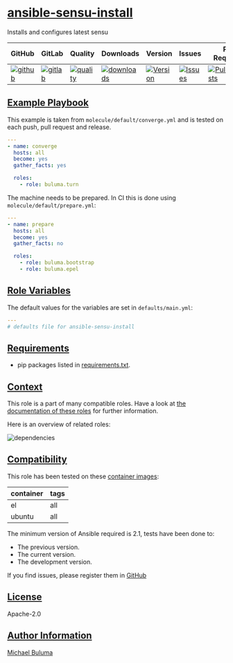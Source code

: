 # [ansible-sensu-install](#ansible-sensu-install)

Installs and configures latest sensu

|GitHub|GitLab|Quality|Downloads|Version|Issues|Pull Requests|
|------|------|-------|---------|-------|------|-------------|
|[![github](https://github.com/buluma/ansible-role-ansible-sensu-install/workflows/Ansible%20Molecule/badge.svg)](https://github.com/buluma/ansible-role-ansible-sensu-install/actions)|[![gitlab](https://gitlab.com/buluma/ansible-role-ansible-sensu-install/badges/master/pipeline.svg)](https://gitlab.com/buluma/ansible-role-ansible-sensu-install)|[![quality](https://img.shields.io/ansible/quality/)](https://galaxy.ansible.com/buluma/ansible-sensu-install)|[![downloads](https://img.shields.io/ansible/role/d/)](https://galaxy.ansible.com/buluma/ansible-sensu-install)|[![Version](https://img.shields.io/github/release/buluma/ansible-role-ansible-sensu-install.svg)](https://github.com/buluma/ansible-role-ansible-sensu-install/releases/)|[![Issues](https://img.shields.io/github/issues/buluma/ansible-role-ansible-sensu-install.svg)](https://github.com/buluma/ansible-role-ansible-sensu-install/issues/)|[![PullRequests](https://img.shields.io/github/issues-pr-closed-raw/buluma/ansible-role-ansible-sensu-install.svg)](https://github.com/buluma/ansible-role-ansible-sensu-install/pulls/)|

## [Example Playbook](#example-playbook)

This example is taken from `molecule/default/converge.yml` and is tested on each push, pull request and release.
```yaml
---
- name: converge
  hosts: all
  become: yes
  gather_facts: yes

  roles:
    - role: buluma.turn
```

The machine needs to be prepared. In CI this is done using `molecule/default/prepare.yml`:
```yaml
---
- name: prepare
  hosts: all
  become: yes
  gather_facts: no

  roles:
    - role: buluma.bootstrap
    - role: buluma.epel
```


## [Role Variables](#role-variables)

The default values for the variables are set in `defaults/main.yml`:
```yaml
---
# defaults file for ansible-sensu-install
```

## [Requirements](#requirements)

- pip packages listed in [requirements.txt](https://github.com/buluma/ansible-role-ansible-sensu-install/blob/main/requirements.txt).


## [Context](#context)

This role is a part of many compatible roles. Have a look at [the documentation of these roles](https://buluma.co.ke/) for further information.

Here is an overview of related roles:

![dependencies](https://raw.githubusercontent.com/buluma/ansible-role-ansible-sensu-install/png/requirements.png "Dependencies")

## [Compatibility](#compatibility)

This role has been tested on these [container images](https://hub.docker.com/u/buluma):

|container|tags|
|---------|----|
|el|all|
|ubuntu|all|

The minimum version of Ansible required is 2.1, tests have been done to:

- The previous version.
- The current version.
- The development version.



If you find issues, please register them in [GitHub](https://github.com/buluma/ansible-role-ansible-sensu-install/issues)

## [License](#license)

Apache-2.0

## [Author Information](#author-information)

[Michael Buluma](https://buluma.github.io/)
